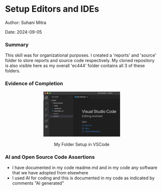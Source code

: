 #  Setup Editors and IDEs

Author: Suhani Mitra

Date: 2024-09-05

### Summary

This skill was for organizational purposes. I created a 'reports' and 'source' folder to store reports and source code respectively. My cloned repository is also visible here as my overall 'ec444' folder contains all 3 of these folders. 

### Evidence of Completion
<p align="center">
<img src="./images/folder_setup.png" width="50%">
</p>
<p align="center">
My Folder Setup in VSCode
</p>

### AI and Open Source Code Assertions

- I have documented in my code readme.md and in my code any
software that we have adopted from elsewhere
- I used AI for coding and this is documented in my code as
indicated by comments "AI generated" 



